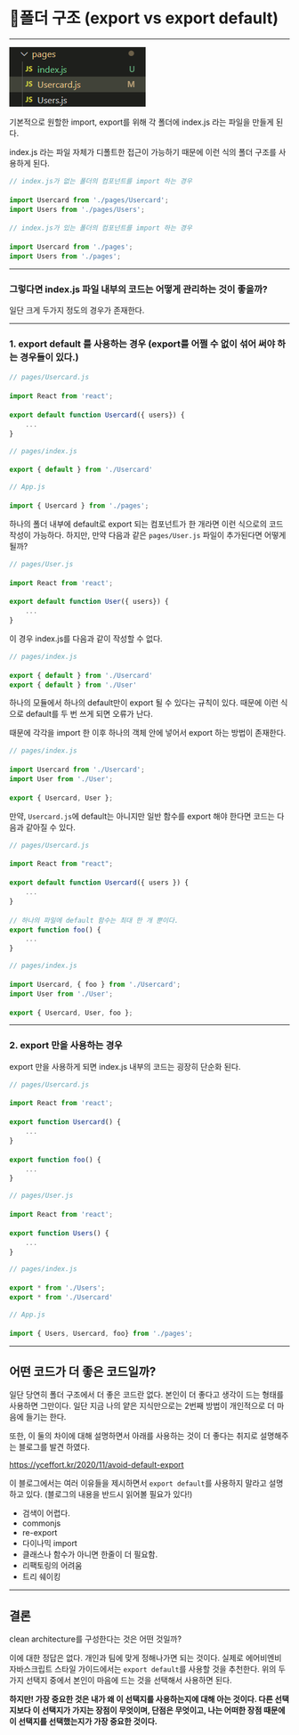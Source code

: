 # 💞폴더 구조 (export vs export default)

---

![folder_structure](../assets/img/folder_structure.png)

기본적으로 원할한 import, export를 위해 각 폴더에 index.js 라는 파일을 만들게 된다.

index.js 라는 파일 자체가 디폴트한 접근이 가능하기 때문에 이런 식의 폴더 구조를 사용하게 된다.

```javascript
// index.js가 없는 폴더의 컴포넌트를 import 하는 경우

import Usercard from './pages/Usercard';
import Users from './pages/Users';

// index.js가 있는 폴더의 컴포넌트를 import 하는 경우

import Usercard from './pages';
import Users from './pages';
```

---

### 그렇다면 index.js 파일 내부의 코드는 어떻게 관리하는 것이 좋을까?

일단 크게 두가지 정도의 경우가 존재한다. 

---

### 1. export default 를 사용하는 경우 (export를 어쩔 수 없이 섞어 써야 하는 경우들이 있다.)

```javascript
// pages/Usercard.js

import React from 'react';

export default function Usercard({ users}) {
	...
}
```

```javascript
// pages/index.js

export { default } from './Usercard'
```

```javascript
// App.js

import { Usercard } from './pages';
```

하나의 폴더 내부에 default로 export 되는 컴포넌트가 한 개라면 이런 식으로의 코드 작성이 가능하다. 하지만, 만약 다음과 같은 `pages/User.js` 파일이 추가된다면 어떻게 될까?

```javascript
// pages/User.js

import React from 'react';

export default function User({ users}) {
	...
}
```

이 경우 index.js를 다음과 같이 작성할 수 없다.

```javascript
// pages/index.js

export { default } from './Usercard'
export { default } from './User'
```

하나의 모듈에서 하나의 default만이 export 될 수 있다는 규칙이 있다. 때문에 이런 식으로 default를 두 번 쓰게 되면 오류가 난다.

때문에 각각을 import 한 이후 하나의 객체 안에 넣어서 export 하는 방법이 존재한다.

```javascript
// pages/index.js

import Usercard from './Usercard';
import User from './User';

export { Usercard, User };
```

 만약, `Usercard.js`에 default는 아니지만 일반 함수를 export 해야 한다면 코드는 다음과 같아질 수 있다.

```javascript
// pages/Usercard.js

import React from "react";

export default function Usercard({ users }) {
	...
}

// 하나의 파일에 default 함수는 최대 한 개 뿐이다.
export function foo() {
	...
}

```

```javascript
// pages/index.js

import Usercard, { foo } from './Usercard';
import User from './User';

export { Usercard, User, foo };
```

---

### 2. export 만을 사용하는 경우

export 만을 사용하게 되면 index.js 내부의 코드는 굉장히 단순화 된다.

```javascript
// pages/Usercard.js

import React from 'react';

export function Usercard() {
	...
}

export function foo() {
	...
}
```

```javascript
// pages/User.js

import React from 'react';

export function Users() {
	...
}
```

```javascript
// pages/index.js

export * from './Users';
export * from './Usercard'
```

```javascript
// App.js

import { Users, Usercard, foo} from './pages';
```

---

## 어떤 코드가 더 좋은 코드일까?

일단 당연히 폴더 구조에서 더 좋은 코드란 없다. 본인이 더 좋다고 생각이 드는 형태를 사용하면 그만이다. 일단 지금 나의 얕은 지식만으로는 2번째 방법이 개인적으로 더 마음에 들기는 한다.

또한, 이 둘의 차이에 대해 설명하면서 아래를 사용하는 것이 더 좋다는 취지로 설명해주는 블로그를 발견 하였다.

https://yceffort.kr/2020/11/avoid-default-export

이 블로그에서는 여러 이유들을 제시하면서 `export default`를 사용하지 말라고 설명하고 있다. (블로그의 내용을 반드시 읽어볼 필요가 있다!)

- 검색이 어렵다.
- commonjs
- re-export
- 다이나믹 import
- 클래스나 함수가 아니면 한줄이 더 필요함.
- 리팩토링의 어려움
- 트리 쉐이킹

---

## 결론

clean architecture를 구성한다는 것은 어떤 것일까?

이에 대한 정답은 없다. 개인과 팀에 맞게 정해나가면 되는 것이다. 실제로 에어비엔비 자바스크립트 스타일 가이드에서는 `export default`를 사용할 것을 추천한다. 위의 두가지 선택지 중에서 본인이 마음에 드는 것을 선택해서 사용하면 된다.

**하지만! 가장 중요한 것은 내가 왜 이 선택지를 사용하는지에 대해 아는 것이다. 다른 선택지보다 이 선택지가 가지는 장점이 무엇이며, 단점은 무엇이고, 나는 어떠한 장점 때문에 이 선택지를 선택했는지가 가장 중요한 것이다.**
